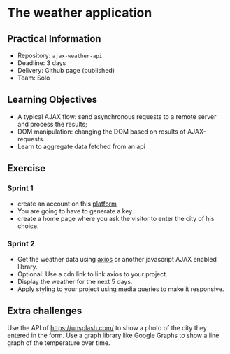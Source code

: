 # The weather application

## Practical Information

* Repository: `ajax-weather-api`
* Deadline: 3 days
* Delivery: Github page (published)
* Team: Solo

## Learning Objectives

* A typical AJAX flow: send asynchronous requests to a remote server and process the results;
* DOM manipulation: changing the DOM based on results of AJAX-requests.
* Learn to aggregate data fetched from an api

## Exercise

### Sprint 1

- create an account on this [platform](https://home.openweathermap.org/.)
- You are going to have to generate a key.
- create a home page where you ask the visitor to enter the city of his choice.

### Sprint 2

- Get the weather data using [axios](https://github.com/axios/axios) or another javascript AJAX enabled library.
- Optional: Use a cdn link to link axios to your project.
- Display the weather for the next 5 days.
- Apply styling to your project using media queries to make it responsive.

## Extra challenges

Use the API of https://unsplash.com/ to show a photo of the city they entered in the form.
Use a graph library like Google Graphs to show a line graph of the temperature over time.